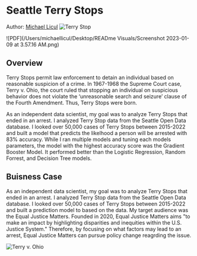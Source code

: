 # Seattle Terry Stops
Author: [Michael Licul](mailto:liculm315@gmail.com)
![Terry Stop](https://i0.wp.com/daiglelawgroup.com/wp-content/uploads/2019/09/terry-stop-vs-arrest.jpg?fit=2000%2C1000&ssl=1)

![PDF](/Users/michaellicul/Desktop/READme Visuals/Screenshot 2023-01-09 at 3.57.16 AM.png)

## Overview 
Terry Stops permit law enforcement to detain an individual based on reasonable suspicion of a crime. In 1967-1968 the Supreme Court case, Terry v. Ohio, the court ruled that stopping an individual on suspicious behavior does not violate the ‘unreasonable search and seizure’ clause of the Fourth Amendment. Thus, Terry Stops were born. 

As an independent data scientist, my goal was to analyze Terry Stops that ended in an arrest. I analyzed Terry Stop data from the Seattle Open Data database.  I looked over 50,000 cases of Terry Stops between 2015-2022 and built a model that predicts the likelhood a person will be arrested with 83% accuracy. While I ran multiple models and tuning each models parameters, the model with the highest accuracy score was the Gradient Booster Model. It performed better than the Logistic Regression, Random Forrest, and Decision Tree models. 

## Buisness Case
As an independent data scientist, my goal was to analyze Terry Stops that ended in an arrest. I analyzed Terry Stop data from the Seattle Open Data database. I looked over 50,000 cases of Terry Stops between 2015-2022 and built a prediction model to based on the data. My target audience was the Equal Justice Matters. Founded in 2020, Equal Justice Matters aims "to make an impact by highlighting disparities and inequities within the U.S. Justice System."  Therefore, by focusing on what factors may lead to an arrest, Equal Justice Matters can pursue policy change reagrding the issue. 

![Terry v. Ohio](https://img.geocaching.com/waymarking/display/e6a132fc-7cdf-4ceb-b337-abb23672907f.jpg)

